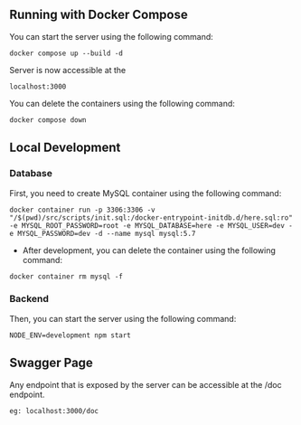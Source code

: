 ## Running with Docker Compose  
You can start the server using the following command:    
```  
docker compose up --build -d  
```  

Server is now accessible at the  
```  
localhost:3000  
```  

You can delete the containers using the following command:  
```  
docker compose down  
```

## Local Development
### Database   
First, you need to create MySQL container using the following command:  

```  
docker container run -p 3306:3306 -v "/$(pwd)/src/scripts/init.sql:/docker-entrypoint-initdb.d/here.sql:ro" -e MYSQL_ROOT_PASSWORD=root -e MYSQL_DATABASE=here -e MYSQL_USER=dev -e MYSQL_PASSWORD=dev -d --name mysql mysql:5.7
```  

* After development, you can delete the container using the following command:   
```
docker container rm mysql -f
```

### Backend  
Then, you can start the server using the following command:  

```  
NODE_ENV=development npm start
```  

## Swagger Page   
Any endpoint that is exposed by the server can be accessible at the /doc endpoint.  
```  
eg: localhost:3000/doc  
```  
